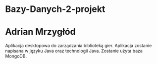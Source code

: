 # Bazy-Danych-2-projekt
# Adrian Mrzygłód
Aplikacja desktopowa do zarządzania biblioteką gier. Aplikacja zostanie napisana w języku Java oraz technologii Java. Zostanie użyta baza MongoDB.
